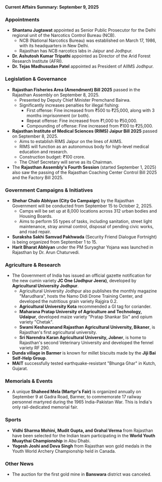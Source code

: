 **Current Affairs Summary: September 9, 2025**

### **Appointments**
*   **Shantanu Jugtawat** appointed as Senior Public Prosecutor for the Delhi regional unit of the Narcotics Control Bureau (NCB).
    *   NCB (National Narcotics Bureau) was established on March 17, 1986, with its headquarters in New Delhi.
    *   Rajasthan has NCB narcotics labs in Jaipur and Jodhpur.
*   **Dr. Ashutosh Kumar Tripathi** appointed as Director of the Arid Forest Research Institute (AFRI).
*   **Dr. Tejas Madhusudan Patel** appointed as President of AIIMS Jodhpur.

### **Legislation & Governance**
*   **Rajasthan Fisheries Area (Amendment) Bill 2025** passed in the Rajasthan Assembly on September 8, 2025.
    *   Presented by Deputy Chief Minister Premchand Bairwa.
    *   Significantly increases penalties for illegal fishing:
        *   First offense: Fine increased from ₹500 to ₹25,000, along with 3 months imprisonment (or both).
        *   Repeat offense: Fine increased from ₹1,000 to ₹50,000.
        *   Compounding of offense: Fine increased from ₹100 to ₹25,000.
*   **Rajasthan Institute of Medical Sciences (RIMS) Jaipur Bill 2025** passed on September 8, 2025.
    *   Aims to establish RIMS Jaipur on the lines of AIIMS.
    *   RIMS will function as an autonomous body for high-level medical education and research.
    *   Construction budget: ₹100 crore.
    *   The Chief Secretary will serve as its Chairman.
*   The **Rajasthan Assembly's Fourth Session** (started September 1, 2025) also saw the passing of the Rajasthan Coaching Center Control Bill 2025 and the Factory Bill 2025.

### **Government Campaigns & Initiatives**
*   **Shehar Chalo Abhiyan (City Go Campaign)** by the Rajasthan Government will be conducted from September 15 to October 2, 2025.
    *   Camps will be set up at 8,000 locations across 312 urban bodies and Housing Boards.
    *   Aims to perform 55 types of tasks, including sanitation, street light maintenance, stray animal control, disposal of pending civic works, and road repair.
*   **Suraksha Sakhi Samvad Pakhwada** (Security Friend Dialogue Fortnight) is being organized from September 1 to 15.
*   **Harit Bharat Abhiyan** under the PM Suryaghar Yojana was launched in Rajasthan by Dr. Arun Chaturvedi.

### **Agriculture & Research**
*   The Government of India has issued an official gazette notification for the new cumin variety **JC One (Jodhpur Jeera)**, developed by **Agricultural University Jodhpur**.
    *   Agricultural University Jodhpur also publishes the monthly magazine "Marudhara", hosts the Namo Didi Drone Training Center, and developed the nutritious grain variety Rajgira 0.2.
    *   **Agricultural University Kota** recommended a GI tag for coriander.
    *   **Maharana Pratap University of Agriculture and Technology, Udaipur**, developed maize variety "Pratap Shankar Six" and opium variety "Chetak".
    *   **Swami Keshavanand Rajasthan Agricultural University, Bikaner**, is Rajasthan's first agricultural university.
    *   **Sri Narendra Karan Agricultural University, Jobner**, is home to Rajasthan's second Veterinary University and developed the fennel variety RF 290.
*   **Dunda village in Barmer** is known for millet biscuits made by the **Jiji Bai Self-Help Group**.
*   **MAIT** successfully tested earthquake-resistant "Bhunga Ghar" in Kutch, Gujarat.

### **Memorials & Events**
*   A unique **Shaheed Mela (Martyr's Fair)** is organized annually on September 9 at Gadra Road, Barmer, to commemorate 17 railway personnel martyred during the 1965 India-Pakistan War. This is India's only rail-dedicated memorial fair.

### **Sports**
*   **Vidhi Sharma Mohini, Mudit Gupta, and Grahal Verma** from Rajasthan have been selected for the Indian team participating in the **World Youth Muaythai Championship** in Abu Dhabi.
*   **Yogesh Joshi and Deva Singh** from Rajasthan won gold medals in the Youth World Archery Championship held in Canada.

### **Other News**
*   The auction for the first gold mine in **Banswara** district was canceled.